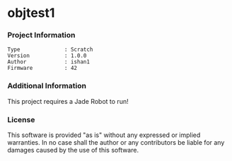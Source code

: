 objtest1
================



### Project Information
```
Type              : Scratch
Version           : 1.0.0
Author            : ishan1
Firmware          : 42
```

### Additional Information
This project requires a Jade Robot to run!

### License
This software is provided "as is" without any expressed or implied warranties.  In no case shall the author or any contributors be liable for any damages caused by the use of this software.

